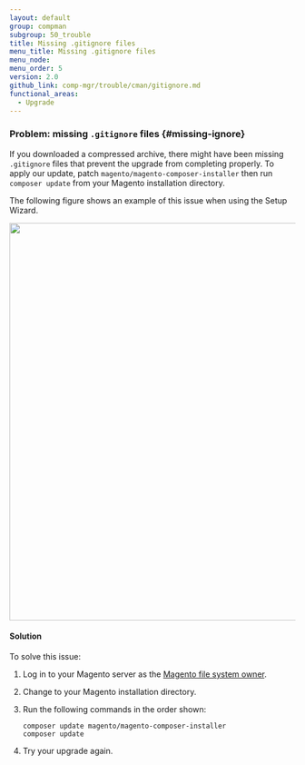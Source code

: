 ```yaml
---
layout: default
group: compman
subgroup: 50_trouble
title: Missing .gitignore files
menu_title: Missing .gitignore files
menu_node:
menu_order: 5
version: 2.0
github_link: comp-mgr/trouble/cman/gitignore.md
functional_areas:
  - Upgrade
---
```


### Problem: missing `.gitignore` files {#missing-ignore}
If you downloaded a compressed archive, there might have been missing `.gitignore` files that prevent the upgrade from completing properly. To apply our update, patch `magento/magento-composer-installer` then run `composer update` from your Magento installation directory. 

The following figure shows an example of this issue when using the Setup Wizard.

<img src="{{ site.baseurl }}common/images/upgr_gitignore-err.png" width="700px">

#### Solution
To solve this issue:

1.	Log in to your Magento server as the <a href="{{page.baseurl}}install-gde/prereq/apache-user.html">Magento file system owner</a>.
2.	Change to your Magento installation directory.
3.	Run the following commands in the order shown:

		composer update magento/magento-composer-installer
		composer update

4.	Try your upgrade again.
